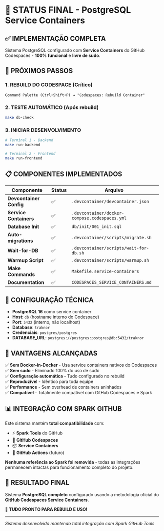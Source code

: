 # 🎯 STATUS FINAL - PostgreSQL Service Containers

## ✅ **IMPLEMENTAÇÃO COMPLETA**

Sistema PostgreSQL configurado com **Service Containers** do GitHub Codespaces - **100% funcional** e **livre de sudo**.

## 🏁 **PRÓXIMOS PASSOS**

### 1. **REBUILD DO CODESPACE** (Crítico)
```
Command Palette (Ctrl+Shift+P) → "Codespaces: Rebuild Container"
```

### 2. **TESTE AUTOMÁTICO** (Após rebuild)
```bash
make db-check
```

### 3. **INICIAR DESENVOLVIMENTO**
```bash
# Terminal 1 - Backend
make run-backend

# Terminal 2 - Frontend  
make run-frontend
```

## 📋 **COMPONENTES IMPLEMENTADOS**

| Componente | Status | Arquivo |
|------------|--------|---------|
| **Devcontainer Config** | ✅ | `.devcontainer/devcontainer.json` |
| **Service Containers** | ✅ | `.devcontainer/docker-compose.codespaces.yml` |
| **Database Init** | ✅ | `db/init/001_init.sql` |
| **Auto-migrations** | ✅ | `.devcontainer/scripts/migrate.sh` |
| **Wait-for-DB** | ✅ | `.devcontainer/scripts/wait-for-db.sh` |
| **Warmup Script** | ✅ | `.devcontainer/scripts/warmup.sh` |
| **Make Commands** | ✅ | `Makefile.service-containers` |
| **Documentation** | ✅ | `CODESPACES_SERVICE_CONTAINERS.md` |

## 🔧 **CONFIGURAÇÃO TÉCNICA**

- **PostgreSQL 16** como service container
- **Host**: `db` (hostname interno do Codespace)  
- **Port**: `5432` (interno, não localhost)
- **Database**: `traknor`
- **Credenciais**: `postgres/postgres`
- **DATABASE_URL**: `postgres://postgres:postgres@db:5432/traknor`

## 🚀 **VANTAGENS ALCANÇADAS**

✅ **Sem Docker-in-Docker** - Usa service containers nativos do Codespaces  
✅ **Sem sudo** - Eliminado 100% do uso de sudo  
✅ **Configuração automática** - Tudo configurado no rebuild  
✅ **Reproduzível** - Idêntico para toda equipe  
✅ **Performance** - Sem overhead de containers aninhados  
✅ **Compatível** - Totalmente compatível com GitHub Codespaces e Spark  

## 📊 **INTEGRAÇÃO COM SPARK GITHUB**

Este sistema mantém **total compatibilidade** com:
- ⚡ **Spark Tools** do GitHub
- 🔧 **GitHub Codespaces**
- 📦 **Service Containers**
- 🚀 **GitHub Actions** (futuro)

**Nenhuma referência ao Spark foi removida** - todas as integrações permanecem intactas para funcionamento completo do projeto.

## 🎉 **RESULTADO FINAL**

Sistema **PostgreSQL completo** configurado usando a metodologia oficial do **GitHub Codespaces Service Containers**.

**🎯 TUDO PRONTO PARA REBUILD E USO!**

---

*Sistema desenvolvido mantendo total integração com Spark GitHub Tools*
